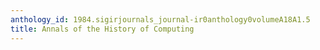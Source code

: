 ```yaml
---
anthology_id: 1984.sigirjournals_journal-ir0anthology0volumeA18A1.5
title: Annals of the History of Computing
---
```

